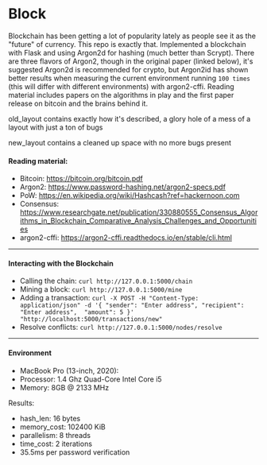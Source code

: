 # Block
Blockchain has been getting a lot of popularity lately as people see it as the "future" of currency. This repo is exactly that. Implemented a blockchain with Flask and using Argon2d for hashing (much better than Scrypt). There are three flavors of Argon2, though in the original paper (linked below), it's suggested Argon2d is recommended for crypto, but Argon2id has shown better results when measuring the current environment running `100 times` (this will differ with different environments) with argon2-cffi. Reading material includes papers on the algorithms in play and the first paper release on bitcoin and the brains behind it.


old_layout contains exactly how it's described, a glory hole of a mess of a layout with just a ton of bugs

new_layout contains a cleaned up space with no more bugs present

#### Reading material:
- Bitcoin: https://bitcoin.org/bitcoin.pdf
- Argon2: https://www.password-hashing.net/argon2-specs.pdf
- PoW: https://en.wikipedia.org/wiki/Hashcash?ref=hackernoon.com
- Consensus: https://www.researchgate.net/publication/330880555_Consensus_Algorithms_in_Blockchain_Comparative_Analysis_Challenges_and_Opportunities
- argon2-cffi: https://argon2-cffi.readthedocs.io/en/stable/cli.html

-----
#### Interacting with the Blockchain

- Calling the chain: `curl http://127.0.0.1:5000/chain`
- Mining a block: `curl http://127.0.0.1:5000/mine`
- Adding a transaction: `curl -X POST -H "Content-Type: application/json" -d '{
 "sender": "Enter address",
 "recipient": "Enter address", 
 "amount": 5
}' "http://localhost:5000/transactions/new"`
- Resolve conflicts: `curl http://127.0.0.1:5000/nodes/resolve`

-----
#### Environment
- MacBook Pro (13-inch, 2020):
- Processor: 1.4 Ghz Quad-Core Intel Core i5
- Memory: 8GB @ 2133 MHz

Results:
-  hash_len: 16 bytes
-  memory_cost: 102400 KiB
-  parallelism: 8 threads
-  time_cost: 2 iterations
-  35.5ms per password verification
